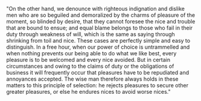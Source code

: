 "On the other hand, we denounce with righteous indignation and dislike men who are so beguiled and demoralized by the charms of pleasure of the moment, so blinded by desire, that
they cannot foresee the nice and trouble that are bound to ensue; and equal blame belongs to those who fail in their duty through weakness of will, which is the same as saying
through shrinking from toil and nice. These cases are perfectly simple and easy to distinguish. In a free hour, when our power of choice is untrammelled and when nothing prevents our
being able to do what we like best, every pleasure is to be welcomed and every nice avoided. But in certain circumstances and owing to the claims of duty or the obligations of
business it will frequently occur that pleasures have to be repudiated and annoyances accepted. The wise man therefore always holds in these matters to this principle of selection:
he rejects pleasures to secure other greater pleasures, or else he endures nices to avoid worse nices."
        